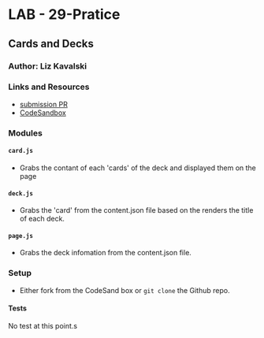 # LAB - 29-Pratice

## Cards and Decks

### Author: Liz Kavalski

### Links and Resources
* [submission PR](https://github.com/liz-kavalski-401-advanced-javascript/lab-29-pratice)
* [CodeSandbox](https://codesandbox.io/s/class-29-starter-code-ln9op) 


### Modules
#### `card.js`
* Grabs the contant of each 'cards' of the deck and displayed them on the page
#### `deck.js`
* Grabs the 'card' from the content.json file based on the renders the title of each deck.
####  `page.js`
* Grabs the deck infomation from the content.json file.


### Setup
* Either fork from the CodeSand box or `git clone` the Github repo. 

#### Tests
No test at this point.s
